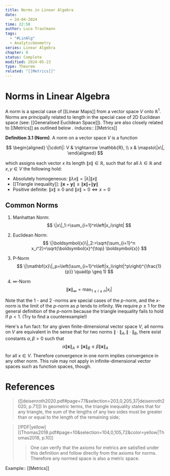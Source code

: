 ```yaml
---
title: Norms in Linear Algebra
date:
  - 24-04-2024
time: 22:58
author: Luca Trautmann
tags:
  - "#LinAlg"
  - AnalyticGeometry
series: Linear Algebra
chapter: 0
status: Complete
modified: 2024-05-23
type: Theorem
related: "[[Metrics]]"
---
```

# Norms in Linear Algebra
A norm is a special case of [[Linear Maps]] from a vector space $V$ onto $\mathbb{R}^1$. Norms are principally related to length in the special case of 2D Euclidean space (see: [[Generalised Euclidean Space]]). They are also closely related to [[Metrics]] as outlined below . induces:: [[Metrics]]


**Definition 3.1 (Norm)**. A norm on a vector space $V$ is a function

$$
\begin{aligned}
\|\cdot\|: V & \rightarrow \mathbb{R}, \\
x & \mapsto\|x\|,
\end{aligned}
$$

which assigns each vector $x$ its length $\|x\| \in \mathbb{R}$, such that for all $\lambda \in \mathbb{R}$ and $x, y \in V$ the following hold:

- Absolutely homogeneous: $\|\lambda x\|=|\lambda|\|x\|$
- [[Triangle inequality]]: $\|\boldsymbol{x}+\boldsymbol{y}\| \leqslant\|\boldsymbol{x}\|+\|\boldsymbol{y}\|$
- Positive definite: $\|x\| \geqslant 0$ and $\|x\|=0 \Longleftrightarrow x=0$


## Common Norms
1. Manhattan Norm: $$
\|x\|_1:=\sum_{i=1}^n\left|x_i\right|
$$
2. Euclidean Norm: 
$$
\|\boldsymbol{x}\|_2:=\sqrt{\sum_{i=1}^n x_i^2}=\sqrt{\boldsymbol{x}^{\top} \boldsymbol{x}}
$$
3. P-Norm
$$
\|\mathbf{x}\|_p=\left(\sum_{i=1}^n\left|x_i\right|^p\right)^{\frac{1}{p}} \quad(p \geq 1)
$$

4. $\infty$-Norm
$$
\|\mathbf{x}\|_{\infty}=\max _{1 \leq i \leq n}\left|x_i\right|
$$

Note that the 1 - and 2 -norms are special cases of the $p$-norm, and the $x$-norm is the limit of the $p$-norm as $p$ tends to infinity. We require $p \geq 1$ for the general definition of the $p$-norm because the triangle inequality fails to hold if $p<1$. (Try to find a counterexample!)

Here's a fun fact: for any given finite-dimensional vector space $V$, all norms on $V$ are equivalent in the sense that for two norms $\|\cdot\|_A,\|\cdot\|_B$, there exist constants $\alpha, \beta>0$ such that
$$
\alpha\|\mathbf{x}\|_A \leq\|\mathbf{x}\|_B \leq \beta\|\mathbf{x}\|_A
$$
for all $\mathrm{x} \in V$. Therefore convergence in one norm implies convergence in any other norm. This rule may not apply in infinite-dimensional vector spaces such as function spaces, though.

# References

> ([[deisenroth2020.pdf#page=77&selection=203,0,205,37|deisenroth2020, p.71]])
> In geometric terms, the triangle inequality states that for any triangle, the sum of the lengths of any two sides must be greater than or equal to the length of the remaining side; 

> [!PDF|yellow] [[Thomas2018.pdf#page=10&selection=104,0,105,72&color=yellow|Thomas2018, p.10]]
> > One can verify that the axioms for metrics are satisfied under this definition and follow directly from the axioms for norms. Therefore any normed space is also a metric space.



Example:: [[Metrics]]
